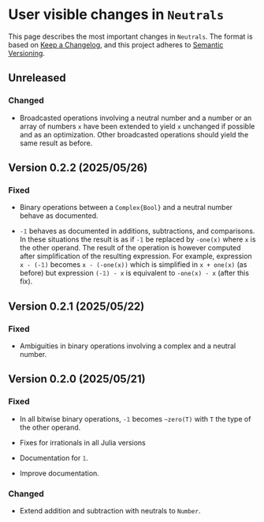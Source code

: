 # User visible changes in `Neutrals`

This page describes the most important changes in `Neutrals`. The format is based on [Keep
a Changelog](https://keepachangelog.com/en/1.1.0/), and this project adheres to [Semantic
Versioning](https://semver.org/spec).


## Unreleased

### Changed

- Broadcasted operations involving a neutral number and a number or an array of numbers `x`
  have been extended to yield `x` unchanged if possible and as an optimization. Other
  broadcasted operations should yield the same result as before.


## Version 0.2.2 (2025/05/26)

### Fixed

- Binary operations between a `Complex{Bool}` and a neutral number behave as documented.

- `-𝟙` behaves as documented in additions, subtractions, and comparisons. In these
  situations the result is as if `-𝟙` be replaced by `-one(x)` where `x` is the other
  operand. The result of the operation is however computed after simplification of the
  resulting expression. For example, expression `x - (-𝟙)` becomes `x - (-one(x))` which
  is simplified in `x + one(x)` (as before) but expression `(-𝟙) - x` is equivalent to
  `-one(x) - x` (after this fix).


## Version 0.2.1 (2025/05/22)

### Fixed

- Ambiguities in binary operations involving a complex and a neutral number.


## Version 0.2.0 (2025/05/21)

### Fixed

- In all bitwise binary operations, `-𝟙` becomes `~zero(T)` with `T` the type of the other
  operand.

- Fixes for irrationals in all Julia versions

- Documentation for `𝟙`.

- Improve documentation.

### Changed

- Extend addition and subtraction with neutrals to `Number`.
